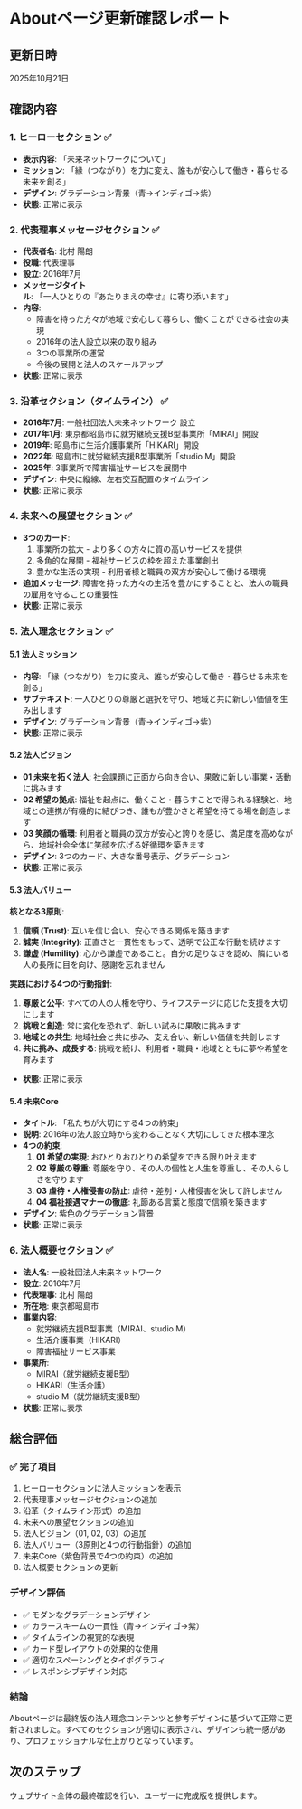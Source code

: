 # Aboutページ更新確認レポート

## 更新日時
2025年10月21日

## 確認内容

### 1. ヒーローセクション ✅
- **表示内容**: 「未来ネットワークについて」
- **ミッション**: 「縁（つながり）を力に変え、誰もが安心して働き・暮らせる未来を創る」
- **デザイン**: グラデーション背景（青→インディゴ→紫）
- **状態**: 正常に表示

### 2. 代表理事メッセージセクション ✅
- **代表者名**: 北村 陽朗
- **役職**: 代表理事
- **設立**: 2016年7月
- **メッセージタイトル**: 「一人ひとりの『あたりまえの幸せ』に寄り添います」
- **内容**: 
  - 障害を持った方々が地域で安心して暮らし、働くことができる社会の実現
  - 2016年の法人設立以来の取り組み
  - 3つの事業所の運営
  - 今後の展開と法人のスケールアップ
- **状態**: 正常に表示

### 3. 沿革セクション（タイムライン） ✅
- **2016年7月**: 一般社団法人未来ネットワーク 設立
- **2017年1月**: 東京都昭島市に就労継続支援B型事業所「MIRAI」開設
- **2019年**: 昭島市に生活介護事業所「HIKARI」開設
- **2022年**: 昭島市に就労継続支援B型事業所「studio M」開設
- **2025年**: 3事業所で障害福祉サービスを展開中
- **デザイン**: 中央に縦線、左右交互配置のタイムライン
- **状態**: 正常に表示

### 4. 未来への展望セクション ✅
- **3つのカード**:
  1. 事業所の拡大 - より多くの方々に質の高いサービスを提供
  2. 多角的な展開 - 福祉サービスの枠を超えた事業創出
  3. 豊かな生活の実現 - 利用者様と職員の双方が安心して働ける環境
- **追加メッセージ**: 障害を持った方々の生活を豊かにすることと、法人の職員の雇用を守ることの重要性
- **状態**: 正常に表示

### 5. 法人理念セクション ✅

#### 5.1 法人ミッション
- **内容**: 「縁（つながり）を力に変え、誰もが安心して働き・暮らせる未来を創る」
- **サブテキスト**: 一人ひとりの尊厳と選択を守り、地域と共に新しい価値を生み出します
- **デザイン**: グラデーション背景（青→インディゴ→紫）
- **状態**: 正常に表示

#### 5.2 法人ビジョン
- **01 未来を拓く法人**: 社会課題に正面から向き合い、果敢に新しい事業・活動に挑みます
- **02 希望の拠点**: 福祉を起点に、働くこと・暮らすことで得られる経験と、地域との連携が有機的に結びつき、誰もが豊かさと希望を持てる場を創造します
- **03 笑顔の循環**: 利用者と職員の双方が安心と誇りを感じ、満足度を高めながら、地域社会全体に笑顔を広げる好循環を築きます
- **デザイン**: 3つのカード、大きな番号表示、グラデーション
- **状態**: 正常に表示

#### 5.3 法人バリュー
**核となる3原則**:
1. **信頼 (Trust)**: 互いを信じ合い、安心できる関係を築きます
2. **誠実 (Integrity)**: 正直さと一貫性をもって、透明で公正な行動を続けます
3. **謙虚 (Humility)**: 心から謙虚であること。自分の足りなさを認め、隣にいる人の長所に目を向け、感謝を忘れません

**実践における4つの行動指針**:
1. **尊厳と公平**: すべての人の人権を守り、ライフステージに応じた支援を大切にします
2. **挑戦と創造**: 常に変化を恐れず、新しい試みに果敢に挑みます
3. **地域との共生**: 地域社会と共に歩み、支え合い、新しい価値を共創します
4. **共に挑み、成長する**: 挑戦を続け、利用者・職員・地域とともに夢や希望を育みます

- **状態**: 正常に表示

#### 5.4 未来Core
- **タイトル**: 「私たちが大切にする4つの約束」
- **説明**: 2016年の法人設立時から変わることなく大切にしてきた根本理念
- **4つの約束**:
  1. **01 希望の実現**: おひとりおひとりの希望をできる限り叶えます
  2. **02 尊厳の尊重**: 尊厳を守り、その人の個性と人生を尊重し、その人らしさを守ります
  3. **03 虐待・人権侵害の防止**: 虐待・差別・人権侵害を決して許しません
  4. **04 福祉接遇マナーの徹底**: 礼節ある言葉と態度で信頼を築きます
- **デザイン**: 紫色のグラデーション背景
- **状態**: 正常に表示

### 6. 法人概要セクション ✅
- **法人名**: 一般社団法人未来ネットワーク
- **設立**: 2016年7月
- **代表理事**: 北村 陽朗
- **所在地**: 東京都昭島市
- **事業内容**:
  - 就労継続支援B型事業（MIRAI、studio M）
  - 生活介護事業（HIKARI）
  - 障害福祉サービス事業
- **事業所**:
  - MIRAI（就労継続支援B型）
  - HIKARI（生活介護）
  - studio M（就労継続支援B型）
- **状態**: 正常に表示

## 総合評価

### ✅ 完了項目
1. ヒーローセクションに法人ミッションを表示
2. 代表理事メッセージセクションの追加
3. 沿革（タイムライン形式）の追加
4. 未来への展望セクションの追加
5. 法人ビジョン（01, 02, 03）の追加
6. 法人バリュー（3原則と4つの行動指針）の追加
7. 未来Core（紫色背景で4つの約束）の追加
8. 法人概要セクションの更新

### デザイン評価
- ✅ モダンなグラデーションデザイン
- ✅ カラースキームの一貫性（青→インディゴ→紫）
- ✅ タイムラインの視覚的な表現
- ✅ カード型レイアウトの効果的な使用
- ✅ 適切なスペーシングとタイポグラフィ
- ✅ レスポンシブデザイン対応

### 結論
Aboutページは最終版の法人理念コンテンツと参考デザインに基づいて正常に更新されました。すべてのセクションが適切に表示され、デザインも統一感があり、プロフェッショナルな仕上がりとなっています。

## 次のステップ
ウェブサイト全体の最終確認を行い、ユーザーに完成版を提供します。

